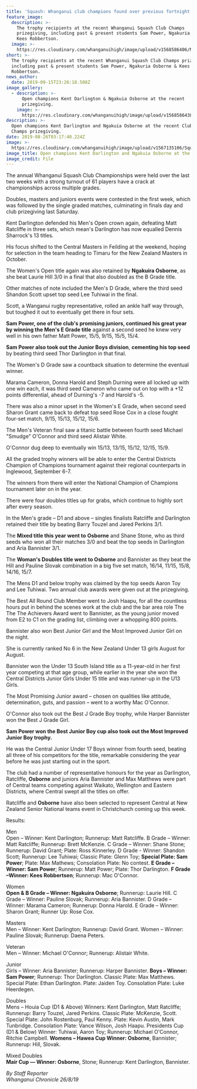 ```yaml
---
title: 'Squash: Whanganui club champions found over previous fortnight'
feature_image:
  description: >-
    The trophy recipients at the recent Whanganui Squash Club Champs
    prizegiving, including past & present students Sam Power, Ngakuria Osborne &
    Kees Robbertson.
  image: >-
    https://res.cloudinary.com/whanganuihigh/image/upload/v1568586406/News/Squash.._Ngakuira_Osborne.ex.group.chron_26.8.19.jpg
short: >-
  The trophy recipients at the recent Whanganui Squash Club Champs prizegiving,
  including past & present students Sam Power, Ngakuria Osborne & Kees
  Robbertson.
news_author:
  date: 2019-09-15T23:26:18.508Z
image_gallery:
  - description: >-
      Open champions Kent Darlington & Ngakuia Osborne at the recent
      prizegiving.
    image: >-
      https://res.cloudinary.com/whanganuihigh/image/upload/v1568586438/News/Squash..-Ngakuira-Osborne-ex.chron-26.8.19.jpg
description: >-
  Open champions Kent Darlington and Ngakuia Osborne at the recent Club Squash
  Champs prizegiving.
date: 2019-08-26T03:17:40.224Z
image: >-
  https://res.cloudinary.com/whanganuihigh/image/upload/v1567135106/Squash..-Ngakuira-Osborne-ex.chron-26.8.19.jpg
image_title: Open champions Kent Darlington and Ngakuia Osborne at the recent prizegiving.
image_credit: File
---
```

The annual Whanganui Squash Club Championships were held over the last two weeks with a strong turnout of 61 players have a crack at championships across multiple grades.

Doubles, masters and juniors events were contested in the first week, which was followed by the single graded matches, culminating in finals day and club prizegiving last Saturday.

Kent Darlington defended his Men's Open crown again, defeating Matt Ratcliffe in three sets, which mean's Darlington has now equalled Dennis Sharrock's 13 titles.

His focus shifted to the Central Masters in Feilding at the weekend, hoping for selection in the team heading to Timaru for the New Zealand Masters in October.

The Women's Open title again was also retained by **Ngakuira Osborne**, as she beat Laurie Hill 3/0 in a final that also doubled as the B Grade title.

Other matches of note included the Men's D Grade, where the third seed Shandon Scott upset top seed Lee Tuhiwai in the final.

Scott, a Wanganui rugby representative, rolled an ankle half way through, but toughed it out to eventually get there in four sets.

**Sam Power, one of the club's promising juniors, continued his great year by winning the Men's E Grade title** against a second seed he knew very well in his own father Matt Power, 15/5, 9/15, 15/5, 15/4.

**Sam Power also took out the Junior Boys division**, **cementing his top seed** by beating third seed Thor Darlington in that final.

The Women's D Grade saw a countback situation to determine the eventual winner.

Marama Cameron, Donna Harold and Steph Durning were all locked up with one win each, it was third seed Cameron who came out on top with a +12 points differential, ahead of Durning's -7 and Harold's -5.

There was also a minor upset in the Women's E Grade, when second seed Sharon Grant came back to defeat top seed Rose Cox in a close fought four-set match, 9/15, 15/13, 15/12, 15/6.

The Men's Veteran final saw a titanic battle between fourth seed Michael "Smudge" O'Connor and third seed Alistair White.

O'Connor dug deep to eventually win 15/13, 13/15, 15/12, 12/15, 15/9.

All the graded trophy winners will be able to enter the Central Districts Champion of Champions tournament against their regional counterparts in Inglewood, September 6-7.

The winners from there will enter the National Champion of Champions tournament later on in the year.

There were four doubles titles up for grabs, which continue to highly sort after every season.

In the Men's grade – D1 and above – singles finalists Ratcliffe and Darlington retained their title by beating Barry Touzel and Jared Perkins 3/1.

The **Mixed title this year went to** **Osborne** and Shane Stone, who as third seeds who won all their matches 3/0 and beat the top seeds in Darlington and Aria Bannister 3/1.

The **Woman's Doubles title went to Osborne** and Bannister as they beat the Hill and Pauline Slovak combination in a big five set match, 16/14, 11/15, 15/8, 14/16, 15/7.

The Mens D1 and below trophy was claimed by the top seeds Aaron Toy and Lee Tuhiwai.
Two annual club awards were given out at the prizegiving.

The Best All Round Club Member went to Josh Haapu, for all the countless hours put in behind the scenes work at the club and the bar area role The The The Achievers Award went to Bannister, as the young junior moved from E2 to C1 on the grading list, climbing over a whopping 800 points.

Bannister also won Best Junior Girl and the Most Improved Junior Girl on the night.

She is currently ranked No 6 in the New Zealand Under 13 girls August for August.

Bannister won the Under 13 South Island title as a 11-year-old in her first year competing at that age group, while earlier in the year she won the Central Districts Junior Girls Under 15 title and was runner-up in the U13 Girls.

The Most Promising Junior award – chosen on qualities like attitude, determination, guts, and passion – went to a worthy Mac O'Connor.

O'Connor also took out the Best J Grade Boy trophy, while Harper Bannister won the Best J Grade Girl.

**Sam Power won the Best Junior Boy cup also took out the Most Improved Junior Boy trophy.**

He was the Central Junior Under 17 Boys winner from fourth seed, beating all three of his competitors for the title, remarkable considering the year before he was just starting out in the sport.

The club had a number of representative honours for the year as Darlington, Ratcliffe, **Osborne** and juniors Aria Bannister and Max Matthews were part of Central teams competing against Waikato, Wellington and Eastern Districts, where Central swept all the titles on offer.

Ratcliffe and **Osborne** have also been selected to represent Central at New Zealand Senior National teams event in Christchurch coming up this week.

Results:

Men  
Open – Winner: Kent Darlington; Runnerup: Matt Ratcliffe. B Grade – Winner: Matt Ratcliffe; Runnerup: Brett McKenzie. C Grade – Winner: Shane Stone; Runnerup: David Grant; Plate: Ross Kinnerley. D Grade - Winner: Shandon Scott; Runnerup: Lee Tuhiwai; Classic Plate: Glenn Toy; **Special Plate: Sam Power**; Plate: Max Mathews; Consolation Plate: No contest. **E Grade – Winner: Sam Power**; Runnerup: Matt Power; Plate: Thor Darlington. **F Grade –Winner: Kees Robbertsen**; Runnerup: Mac O'Connor.

Women  
**Open & B Grade – Winner: Ngakuira Osborne**; Runnerup: Laurie Hill. C Grade – Winner: Pauline Slovak; Runnerup: Aria Bannister. D Grade – Winner: Marama Cameron; Runnerup: Donna Harold. E Grade – Winner: Sharon Grant; Runner Up: Rose Cox.

Masters  
Men – Winner: Kent Darlington; Runnerup: David Grant. Women – Winner: Pauline Slovak; Runnerup: Daena Peters.

Veteran  
Men – Winner: Michael O'Connor; Runnerup: Alistair White.

Junior  
Girls – Winner: Aria Bannister; Runnerup: Harper Bannister. **Boys – Winner: Sam Power**; Runnerup: Thor Darlington. Classic Plate: Max Matthews. Special Plate: Ethan Darlington. Plate: Jaiden Toy. Consolation Plate: Luke Heerdegen.

Doubles  
Mens – Houia Cup (D1 & Above) Winners: Kent Darlington, Matt Ratcliffe; Runnerup: Barry Touzel, Jared Perkins. Classic Plate: McKenzie, Scott. Special Plate: John Rostenburg, Paul Kenny. Plate: Kevin Austin, Mark Tunbridge. Consolation Plate: Vance Wilson, Josh Haapu. Presidents Cup (D1 & Below) Winner: Tuhiwai, Aaron Toy; Runnerup: Michael O'Connor, Ritchie Campbell. **Womens – Hawea Cup Winner: Osborne**, Bannister; Runnerup: Hill, Slovak.

Mixed Doubles  
**Mair Cup — Winner: Osborne**, Stone; Runnerup: Kent Darlington, Bannister.

_By Staff Reporter_  
_Whanganui Chronicle 26/8/19_
